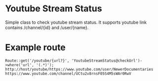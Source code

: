 # Youtube Stream Status
Simple class to check youtube stream status. It supports youtube link contains /channel/{id} and /user/{name}.

# Example route
```
Route::get('/youtube/{url?}', 'YoutubeStreamStatus@checkUrl')->where('url', '(.*)');
http://host/youtube/https://www.youtube.com/user/NewerDocumentaries
https://www.youtube.com/channel/UCtu2v8rnsF05S4M5sWAr0RwV
```

